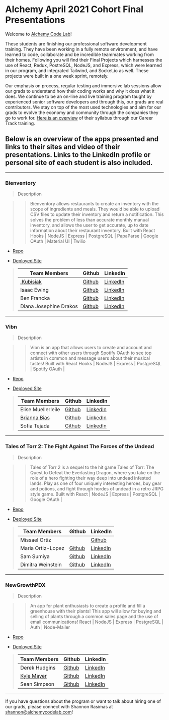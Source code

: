 # Alchemy April 2021 Cohort Final Presentations

Welcome to [Alchemy Code Lab](https://www.alchemycodelab.com)! 

These students are finishing our professional software development training. They have been working in a fully remote environment, and have learned to code, collaborate and be incredible teammates working from their homes. Following you will find their Final Projects which harnesses the use of React, Redux, PostreSQL, NodeJS, and Express, which were learned in our program, and integrated Tailwind,  and Socket.io as well. These projects were built in a one week sprint, remotely.

Our emphasis on process, regular testing and immersive lab sessions allow our grads to understand how their coding works and why it does what it does. We continue to be an on-line and live training program taught by experienced senior software developers and through this, our grads are real contributors. We stay on top of the most used technologies and aim for our grads to evolve the economy and community through the companies they go to work for. [Here is an overview](https://docs.google.com/document/d/1RVKZ4wzOLJn5OeIE-94riRoJGLpwLRG1SuBdGY7sedg/edit?usp=sharing) of their syllabus through our Career Track training.  

## Below is an overview of the apps presented and links to their sites and video of their presentations. Links to the LinkedIn profile or personal site of each student is also included.
___
### Bienventory

> Description 

>>Bienventory allows restaurants to create an inventory with the scope of ingredients and meals. They would be able to upload CSV files to update their inventory and return a notification. This solves the problem of less than accurate monthly manual inventory, and allows the user to get accurate, up to date information about their restaurant inventory. Built with React Hooks | NodeJS | Express | PostgreSQL | PapaParse | Google OAuth | Material UI | Twilio

* [Repo](https://github.com/Bienventory)

* [Deployed Site](https://bienventory.netlify.app/)

>| Team Members  | Github  | LinkedIn  |
>|---|---|---|
>| [.Kubisiak](https://www.kubisiak.dev/) |  [Github](https://github.com/mckubisiak)  |  [LinkedIn](https://github.com/mckubisiak)  |
>| Isaac Ewing |  [Github](https://github.com/Isaac-Ewing)  |  [LinkedIn](https://www.linkedin.com/in/isaac-ewing/)  |
>| Ben Francka|  [Github](github.com/BenFrancka)  |  [LinkedIn](https://www.linkedin.com/in/ben-francka/)  |
>| Diana Josephine Drakos|  [Github](https://github.com/dianajodrakos)  |  [LinkedIn](https://www.linkedin.com/in/dj-drakos)  |

___
### Vibn

> Description 

>> Vibn is an app that allows users to create and account and connect with other users through Spotify OAuth to see top artists in common and message users about their musical tastes! Built with React Hooks | NodeJS | Express | PostgreSQL | Spotify OAuth |


* [Repo](https://github.com/Vibn-App)

* [Deployed Site](https://vibn.netlify.app/)

>| Team Members  | Github  | LinkedIn  |
>|---|---|---|
>| Elise Muellerleile|  [Github](https://github.com/eliamue)  |  [LinkedIn](https://www.linkedin.com/in/eliamue/)  |
>| [Brianna Bias](https://bribias.dev) | [Github](https://github.com/bribias)   | [LinkedIn](https://linkedin.com/ln/brianna.bias)   |
>| Sofia Tejada | [Github](https://github.com/sofiatejada)   | [LinkedIn](https://linkedin.com/in/sofianais)   |

___
### Tales of Torr 2: The Fight Against The Forces of the Undead

> Description 

>>Tales of Torr 2 is a sequel to the hit game Tales of Torr: The Quest to Defeat the Everlasting Dragon, where you take on the role of a hero fighting their way deep into undead infested lands. Play as one of four uniquely interesting heroes, buy gear and potions, and fight through hordes of undead in a retro JRPG style game. Built with React | NodeJS | Express | PostgreSQL | Google OAuth |

* [Repo](https://github.com/Tales-of-Torr-2)

* [Deployed Site](tales-of-torr2.netlify.app/)

>| Team Members  | Github  | LinkedIn  |
>|---|---|---|
>Missael Ortiz | |  [Github](https://github.com/MissaelOrtiz)  |  [LinkedIn](https://www.linkedin.com/in/missaelortiz/)  |
>| Maria Ortiz-Lopez|  [Github](https://github.com/MariaOrtiz1)  |  [LinkedIn](https://www.linkedin.com/in/maria-ortiz-lopez-54392a211/)  |
>| Sam Sumiya| [Github](https://github.com/chenerychen)   | [LinkedIn](https://www.linkedin.com/in/chenerychen/)   |
>| Dimitra Weinstein|  [Github](github.com/dimitraweinstein)  |  [LinkedIn](https://www.linkedin.com/in/dimitraweinstein/)  |

___
### NewGrowthPDX

> Description 

>>An app for plant enthusiasts to create a profile and fill a greenhouse with their plants! This app will allow for buying and selling of plants through a common sales page and the use of email communications! React | NodeJS | Express | PostgreSQL | Auth | Node-Mailer 

* [Repo](https://github.com/NewGrowthPDX)

* [Deployed Site](new-growth-pdx-frontend.vercel.app)

>| Team Members  | Github  | LinkedIn  |
>|---|---|---|
>| Derek Hudgins| [Github](https://github.com/DerekHudgins)   | [LinkedIn](https://www.linkedin.com/in/derekhudgins/)   |
>| [Kyle Mayer](https://www.kylemayer.dev)|  [Github](https://github.com/kylemayer)  |  [LinkedIn](https://www.linkedin.com/in/kyle-mayer88/)  |
>| Sean Simpson |  [Github](https://github.com/simpson-sean)  |  [LinkedIn](www.linkedin.com/in/simpson-sean)  |

___
If you have questions about the program or want to talk about hiring one of our grads, please connect with Shannon Rasimas at shannon@alchemycodelab.com!
